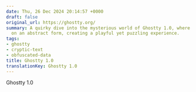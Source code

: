 ```yaml
---
date: Thu, 26 Dec 2024 20:14:57 +0000
draft: false
original_url: https://ghostty.org/
summary: A quirky dive into the mysterious world of Ghostty 1.0, where data takes
  on an abstract form, creating a playful yet puzzling experience.
tags:
- ghostty
- cryptic-text
- obfuscated-data
title: Ghostty 1.0
translationKey: Ghostty 1.0
---
```


Ghostty 1.0